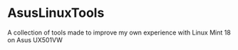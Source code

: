 # AsusLinuxTools
A collection of tools made to improve my own experience with Linux Mint 18 on Asus UX501VW
